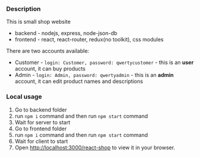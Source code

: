 ### Description

This is small shop website

- backend - nodejs, express, node-json-db
- frontend - react, react-router, redux(no toolkit), css modules

There are two accounts available:

- Customer - `login: Customer, password: qwertycustomer` - this is an **user** account, it can buy products
- Admin - `login: Admin, password: qwertyadmin` - this is an **admin** account, it can edit product names and descriptions

### Local usage

1. Go to backend folder
2. run `npm i` command and then run `npm start` command
3. Wait for server to start
4. Go to frontend folder
5. run `npm i` command and then run `npm start` command
6. Wait for client to start
7. Open [http://localhost:3000/react-shop](http://localhost:3000/react-shop) to view it in your browser.
